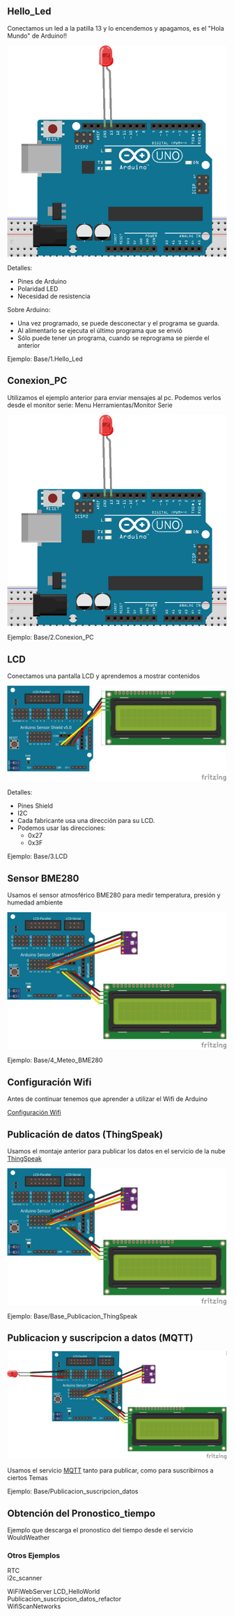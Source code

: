 ## Hello_Led    

Conectamos un led a la patilla 13 y lo encendemos y apagamos, es el "Hola Mundo" de Arduino!!

![](./imagenes/1_Hello_led_bb.png)

Detalles:
* Pines de Arduino
* Polaridad LED
* Necesidad de resistencia

Sobre Arduino:
* Una vez programado, se puede desconectar y el programa se guarda.
* Al alimentarlo se ejecuta el último programa que se envió
* Sólo puede tener un programa, cuando se reprograma se pierde el anterior

Ejemplo: Base/1.Hello_Led

## Conexion_PC  

Utilizamos el ejemplo anterior para enviar mensajes al pc. Podemos verlos desde el monitor serie: Menu Herramientas/Monitor Serie

![](./imagenes/1_Hello_led_bb.png)

Ejemplo: Base/2.Conexion_PC

## LCD

Conectamos una pantalla LCD y aprendemos a mostrar contenidos

![](./imagenes/3_LCD_bb.png)

Detalles:
* Pines Shield
* I2C
* Cada fabricante usa una dirección para su LCD.
* Podemos usar las direcciones:
    * 0x27
    * 0x3F

Ejemplo: Base/3.LCD

## Sensor BME280

Usamos el sensor atmosférico BME280 para medir temperatura, presión y humedad ambiente

![](./imagenes/4_Meteo_BME280_bb.png)

Ejemplo: Base/4_Meteo_BME280

## Configuración Wifi

Antes de continuar tenemos que aprender a utilizar el Wifi de Arduino

[Configuración Wifi](./wifi.md)

## Publicación de datos (ThingSpeak)

Usamos el montaje anterior para publicar los datos en el servicio de la nube [ThingSpeak](./ThingSpeak.md)

![](./imagenes/4_Meteo_BME280_bb.png)

Ejemplo: Base/Base_Publicacion_ThingSpeak

## Publicacion y suscripcion a datos (MQTT)

![](./imagenes/Publicacion_y_suscripcion_MQTT_bb.png)

Usamos el servicio [MQTT](./mqtt.md) tanto para publicar, como para suscribirnos a ciertos Temas

Ejemplo: Base/Publicacion_suscripcion_datos           

## Obtención del Pronostico_tiempo                       

Ejemplo que descarga el pronostico del tiempo desde el servicio WouldWeather


### Otros Ejemplos
RTC               
i2c_scanner     


WiFiWebServer
LCD_HelloWorld  
Publicacion_suscripcion_datos_refactor  
WifiScanNetworks
